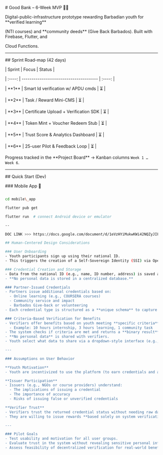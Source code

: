 \# Good Bank – 6-Week MVP 📲💙



Digital-public-infrastructure prototype rewarding Barbadian youth for \*\*verified learning\*\*  

(NTI courses) and \*\*community deeds\*\* (Give Back Barbados). Built with Firebase, Flutter, and

Cloud Functions.



---



\## Sprint Road-map (42 days)



| Sprint | Focus                                   | Status |

| :----: | --------------------------------------- | :----: |

| \*\*1\*\*  | Smart Id verification w/ APDU cmds      | ⏳ |

| \*\*2\*\*  | Task / Reward Mini-CMS                  | ⏳ |

| \*\*3\*\*  | Certificate Upload + Verification SDK   | ⏳ |

| \*\*4\*\*  | Token Mint + Voucher Redeem Stub        | ⏳ |

| \*\*5\*\*  | Trust Score \& Analytics Dashboard      | ⏳ |

| \*\*6\*\*  | 25-user Pilot \& Feedback Loop          | ⏳ |



Progress tracked in the \*\*Project Board\*\* → Kanban columns `Week 1 … Week 6`.



---



\## Quick Start (Dev)



\### Mobile App 📱

```bash

cd mobile\_app

flutter pub get

flutter run  # connect Android device or emulator

--

DOC LINK >>> https://docs.google.com/document/d/1eVzHYiMukwKWi42NQZyJIFFrX0YPqRIbhRNE9AUroYU/edit?usp=sharing

## Human-Centered Design Considerations

### User Onboarding
- Youth participants sign up using their national ID.
- This triggers the creation of a Self-Sovereign Identity (SSI) via OpenID Connect.

### Credential Creation and Storage
- Data from the national ID (e.g., name, ID number, address) is saved as **verifiable credentials** in the youth's SSI wallet.
- **No personal data is stored in a centralized database.**

### Partner-Issued Credentials
- Partners issue additional credentials based on:
  - Online learning (e.g., COURSERA courses)
  - Community service and impact
  - Barbados Give-back or volunteering
- Each credential type is structured as a **unique schema** to capture key data (e.g., hours of learning completed).

### Criteria-Based Verification for Benefits
- Verifiers offer benefits based on youth meeting **specific criteria**:
  - Example: 10 hours internship, 3 hours learning, 1 community task
- The system checks if criteria are met and returns a **binary result** (Met / Not Met).
- **No personal data** is shared with verifiers.
- Youth select what data to share via a dropdown-style interface (e.g., no phone number or address).

---

### Assumptions on User Behavior

**Youth Motivation**  
- Youth are incentivized to use the platform (to earn credentials and authorize data sharing) in exchange for a reward or opportunity.

**Issuer Participation**  
- Issuers (e.g., NGOs or course providers) understand:
  - The implications of issuing a credential
  - The importance of accuracy
  - Risks of issuing false or unverified credentials

**Verifier Trust**  
- Verifiers trust the returned credential status without needing raw data or future evidence.
- They are willing to issue rewards **based solely on system verification.**

---

### Pilot Goals
- Test usability and motivation for all user groups.
- Evaluate trust in the system without revealing sensitive personal information.
- Assess feasibility of decentralized verification for real-world benefit delivery.

